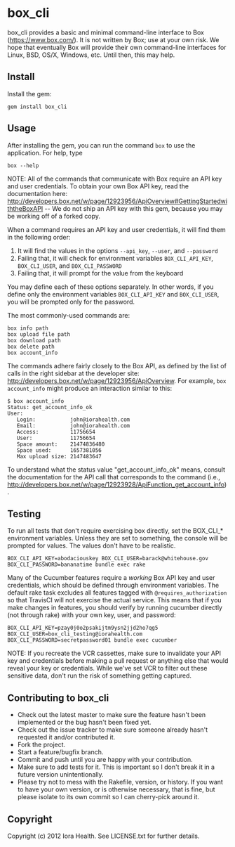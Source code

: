 # box_cli

box_cli provides a basic and minimal command-line interface to Box (<https://www.box.com/>). It is not written by Box; use at your own risk. We hope that eventually Box will provide their own command-line interfaces for Linux, BSD, OS/X, Windows, etc. Until then, this may help.

## Install

Install the gem:

    gem install box_cli

## Usage

After installing the gem, you can run the command `box` to use the application. For help, type

    box --help

NOTE: All of the commands that communicate with Box require an API key and user credentials. To obtain your own Box API key, read the documentation here: <http://developers.box.net/w/page/12923956/ApiOverview#GettingStartedwiththeBoxAPI> -- We do not ship an API key with this gem, because you may be
working off of a forked copy.

When a command requires an API key and user credentials, it will find them in the following order:

1. It will find the values in the options `--api_key`, `--user`, and `--password`
2. Failing that, it will check for environment variables `BOX_CLI_API_KEY`, `BOX_CLI_USER`, and `BOX_CLI_PASSWORD`
3. Failing that, it will prompt for the value from the keyboard

You may define each of these options separately. In other words, if you define only the environment variables `BOX_CLI_API_KEY` and `BOX_CLI_USER`, you will
be prompted only for the password.

The most commonly-used commands are:

    box info path
    box upload file path
    box download path
    box delete path
    box account_info
    
The commands adhere fairly closely to the Box API, as defined by the list of calls in the right sidebar at the developer site: <http://developers.box.net/w/page/12923956/ApiOverview>. For example, `box account_info` might produce an interaction similar to this:

    $ box account_info
    Status: get_account_info_ok
    User:   
       Login:           john@iorahealth.com
       Email:           john@iorahealth.com
       Access:          11756654
       User:            11756654
       Space amount:    21474836480
       Space used:      1657381056
       Max upload size: 2147483647

To understand what the status value "get_account_info_ok" means, consult the documentation for the API call that corresponds to the command (i.e., <http://developers.box.net/w/page/12923928/ApiFunction_get_account_info>).

## Testing

To run all tests that don't require exercising box directly, set the BOX_CLI_* environment variables. Unless they are
set to something, the console will be prompted for values. The values don't have to be realistic.

    BOX_CLI_API_KEY=abodaciouskey BOX_CLI_USER=barack@whitehouse.gov BOX_CLI_PASSWORD=bananatime bundle exec rake

Many of the Cucumber features require a *working* Box API key and user credentials, which should be defined through environment variables. The default rake task excludes all features tagged with `@requires_authorization` so that TravisCI will not exercise the actual service. This means that if you make changes in features, you should verify by running cucumber directly (not through rake) with your own key, user, and password:

    BOX_CLI_API_KEY=pzay0j0o2psakijtm9ysn2jjd2ho7qg5 BOX_CLI_USER=box_cli_testing@iorahealth.com BOX_CLI_PASSWORD=secretpassword01 bundle exec cucumber

NOTE: If you recreate the VCR cassettes, make sure to invalidate your API key and credentials before making a pull request or anything else that would reveal your key or credentials. While we've set VCR to filter out these sensitive data, don't run the risk of something getting captured.

## Contributing to box_cli
 
* Check out the latest master to make sure the feature hasn't been implemented or the bug hasn't been fixed yet.
* Check out the issue tracker to make sure someone already hasn't requested it and/or contributed it.
* Fork the project.
* Start a feature/bugfix branch.
* Commit and push until you are happy with your contribution.
* Make sure to add tests for it. This is important so I don't break it in a future version unintentionally.
* Please try not to mess with the Rakefile, version, or history. If you want to have your own version, or is otherwise necessary, that is fine, but please isolate to its own commit so I can cherry-pick around it.

## Copyright

Copyright (c) 2012 Iora Health. See LICENSE.txt for further details.